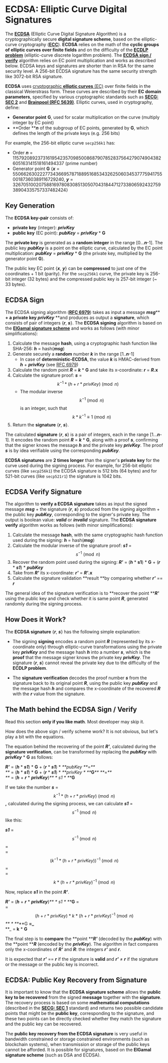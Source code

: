 # ECDSA: Elliptic Curve Digital Signatures

The [**ECDSA**](https://en.wikipedia.org/wiki/Elliptic_Curve_Digital_Signature_Algorithm) \(Elliptic Curve Digital Signature Algorithm\) is a cryptographically secure **digital signature scheme**, based on the elliptic-curve cryptography \([**ECC**](/asymmetric-key-ciphers/elliptic-curve-cryptography-ecc.md)\). **ECDSA** relies on the math of the **cyclic groups of elliptic curves over finite fields** and on the difficulty of the [**ECDLP problem**](https://en.wikipedia.org/wiki/Elliptic-curve_cryptography#Rationale) \(elliptic-curve discrete logarithm problem\). The [**ECDSA sign / verify**](https://en.wikipedia.org/wiki/Elliptic_Curve_Digital_Signature_Algorithm) algorithm relies on EC point multiplication and works as described below. ECDSA keys and signatures are shorter than in RSA for the same security level. A 256-bit ECDSA signature has the same security strength like 3072-bit RSA signature.

**ECDSA** uses [cryptographic **elliptic curves** \(EC\)](/asymmetric-key-ciphers/elliptic-curve-cryptography-ecc.md) over finite fields in the classical Weierstrass form. These curves are described by their **EC domain parameters**, specified by various cryptographic standards such as [**SECG: SEC 2**](http://www.secg.org/sec2-v2.pdf) and [**Brainpool \(RFC 5639\)**](https://tools.ietf.org/html/rfc5639). Elliptic curves, used in cryptography, define:

* **Generator point** **G**, used for scalar multiplication on the curve \(multiply integer by EC point\)
* **Order **_**n**_ of the subgroup of EC points, generated by **G**, which defines the length of the private keys \(e.g. 256 bits\)

For example, the 256-bit elliptic curve `secp256k1` has:

* Order _**n**_ = 115792089237316195423570985008687907852837564279074904382605163141518161494337 \(prime number\)
* Generator point **G** {_**x**_ = 55066263022277343669578718895168534326250603453777594175500187360389116729240, _**y**_ = 32670510020758816978083085130507043184471273380659243275938904335757337482424}

## Key Generation

The **ECDSA key-pair** consists of:

* **private key** \(integer\): _**privKey**_
* **public key** \(EC point\): _**pubKey**_ = _**privKey**_ \* **G**

The **private key** is generated as a **random integer** in the range \[0..._**n**_-1\]. The public key _**pubKey**_ is a point on the elliptic curve, calculated by the EC point multiplication: _**pubKey**_ = _**privKey**_ \* **G** \(the private key, multiplied by the generator point **G**\).

The public key EC point {_**x**_, _**y**_} can be **compressed** to just one of the coordinates + 1 bit \(parity\). For the `secp256k1` curve, the private key is 256-bit integer \(32 bytes\) and the compressed public key is 257-bit integer \(~ 33 bytes\).

## ECDSA Sign

The ECDSA signing algorithm \([**RFC 6979**](https://tools.ietf.org/html/rfc6979#section-3.2)\) takes as input a message _**msg**_** **+ a private key _**privKey**_** **and produces as output a **signature**, which consists of pair of integers {_**r**_, _**s**_}. The **ECDSA signing** algorithm is based on the [**ElGamal signature scheme**](https://en.wikipedia.org/wiki/ElGamal_signature_scheme) and works as follows \(with minor simplifications\):

1. Calculate the message **hash**, using a cryptographic hash function like SHA-256: _**h**_ = hash\(_**msg**_\)
2. Generate securely a **random** number _**k**_ in the range \[1.._**n**_-1\]
   * In case of **deterministic-ECDSA**, the value _**k**_ is HMAC-derived from _**h**_ + _**privKey**_ \(see [RFC 6979](https://tools.ietf.org/html/rfc6979#section-3.2)\)
3. Calculate the random point _**R**_ = _**k**_ \* **G** and take its x-coordinate: _**r**_ = _**R**_**.x**
4. Calculate the signature proof: _**s**_ = $$k^{-1} * (h + r * privKey) \pmod n$$
   * The modular inverse $$k^{-1} \pmod n$$ is an integer, such that $$k * k^{-1} \equiv 1 \pmod n $$
5. Return the **signature** {_**r**_, _**s**_}.

The calculated **signature** {_**r**_, _**s**_} is a pair of integers, each in the range \[1..._**n**_-1\]. It encodes the random point _**R**_ = _**k**_ \* **G**, along with a proof _**s**_, confirming that the signer knows the message _**h**_ and the private key _**privKey**_. The proof _**s**_ is by idea verifiable using the corresponding _**pubKey**_.

**ECDSA signatures** are **2 times longer** than the signer's **private key** for the curve used during the signing process. For example, for 256-bit elliptic curves \(like `secp256k1`\) the ECDSA signature is 512 bits \(64 bytes\) and for 521-bit curves \(like `secp521r1`\) the signature is 1042 bits.

## ECDSA Verify Signature

The algorithm to **verify a ECDSA signature** takes as input the signed message _**msg**_ + the signature {_**r**_, _**s**_} produced from the signing algorithm + the public key _**pubKey**_, corresponding to the signer's private key. The output is boolean value: _**valid**_ or _**invalid**_ signature. The **ECDSA signature verify** algorithm works as follows \(with minor simplifications\):

1. Calculate the message **hash**, with the same cryptographic hash function used during the signing: _**h**_ = hash\(_**msg**_\)
2. Calculate the modular inverse of the signature proof: _**s1**_ = $$s^{-1} \pmod n$$
3. Recover the random point used during the signing: _**R'**_ = \(_**h**_ \* **s1**\) \* **G** + \(_**r**_ \* _**s1**_\) \* _**pubKey**_
4. Take from _**R'**_ its x-coordinate: _**r'**_ = _**R'**_**.x**
5. Calculate the signature validation **result **by comparing whether _**r'**_ == _**r**_

The general idea of the signature verification is to **recover the point **_**R'**_ using the public key and check whether it is same point _**R**_, generated randomly during the signing process.

## How Does it Work?

The **ECDSA signature** {_**r**_, _**s**_} has the following simple explanation:

* The signing **signing** encodes a random point _**R**_ \(represented by its x-coordinate only\) through elliptic-curve transformations using the private key _**privKey**_ and the message hash _**h**_ into a number _**s**_, which is the **proof** that the message signer knows the private key _**privKey**_. The signature {_**r**_, _**s**_} cannot reveal the private key due to the difficulty of the **ECDLP problem**.

* The **signature verification** decodes the proof number _**s**_ from the signature back to its original point _**R**_, using the public key _**pubKey**_ and the message hash _**h**_ and compares the x-coordinate of the recovered _**R**_ with the _**r**_ value from the signature.

## The Math behind the ECDSA Sign / Verify

Read this section **only if you like math**. Most developer may skip it.

How does the above sign / verify scheme work? It is not obvious, but let's play a bit with the equations.

The equation behind the recovering of the point _**R'**_, calculated during the **signature verification**, can be transformed by replacing the _**pubKey**_ with _**privKey**_ \* **G** as follows:

_**R'**_ = \(_**h**_ \* _**s1**_\) \* **G** + \(_**r**_ \* _**s1**_\) \* _**pubKey **_=_**                    
   **_ = \(_**h**_ \* _**s1**_\) \* **G** + \(_**r**_ \* _**s1**_\) \* _**privKey \* **_**G**_** **_=_**                    
 **_   = \(_**h**_ + _**r**_ \* _**privKey**_\)_** \* s1 \* **_**G**

If we take the number _**s**_ = $$k^{-1} * (h + r * privKey) \pmod n$$**,** calculated during the signing process, we can calculate _**s1**_ = $$s^{-1} \pmod n$$ like this:

_**s1**_ = $$s^{-1} \pmod n$$ =  
     = $$(k^{-1} * (h + r * privKey))^{-1} \pmod n$$ =  
     = $$k * (h + r * privKey)^{-1} \pmod n$$

Now, replace _**s1**_ in the point _**R'**_.

_**R'**_ = \(_**h**_ + _**r**_ \* _**privKey**_\)_** \* s1 \* **_**G** =  
  = $$(h + r * privKey) * k * (h + r * privKey)^{-1} \pmod n$$_** \* **_**G **=_**                    
 **_ = **k** \* **G**

The final step is to **compare** the **point **_**R'**_ \(decoded by the _**pubKey**_\) with the **point **_**R**_ \(encoded by the _**privKey**_\). The algorithm in fact compares only the x-coordinates of _**R'**_ and _**R**_: the integers _**r'**_ and _**r**_.

It is expected that _**r'**_ == _**r**_ if the signature is **valid** and _**r'**_ ≠ _**r**_ if the signature or the message or the public key is incorrect.

## ECDSA: Public Key Recovery from Signature

It is important to know that the **ECDSA signature scheme** allows the **public key to be recovered** from the signed **message** together with the **signature**. The recovery process is based on some **mathematical computations** \(described in the [**SECG: SEC 1**](http://www.secg.org/sec1-v2.pdf) standard\) and returns two possible candidate points that might be the **public key**, corresponding to the signature, and these two points can be directly checked whether they match the signature and the public key can be recovered.

The **public key recovery from the ECDSA signature** is very useful in bandwidth constrained or storage constrained environments \(such as blockchain systems\), when transmission or storage of the public keys cannot be afforded. It is possible for signatures, based on the **ElGamal signature scheme** \(such as DSA and ECDSA\).

